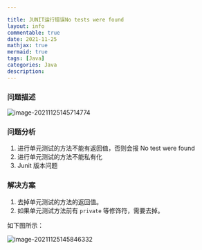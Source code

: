 ```yaml
---

title: JUNIT运行错误No tests were found
layout: info
commentable: true
date: 2021-11-25
mathjax: true
mermaid: true
tags: [Java]
categories: Java
description: 
---
```


### 问题描述

![image-20211125145714774](/images/2021/11/image-20211125145714774.png)

### 问题分析

1. 进行单元测试的方法不能有返回值，否则会报 No test were found
2. 进行单元测试的方法不能私有化
3. Junit 版本问题

### 解决方案

1. 去掉单元测试的方法的返回值。
2. 如果单元测试方法前有 `private` 等修饰符，需要去掉。

如下图所示：

![image-20211125145846332](/images/2021/11/image-20211125145846332.png)

